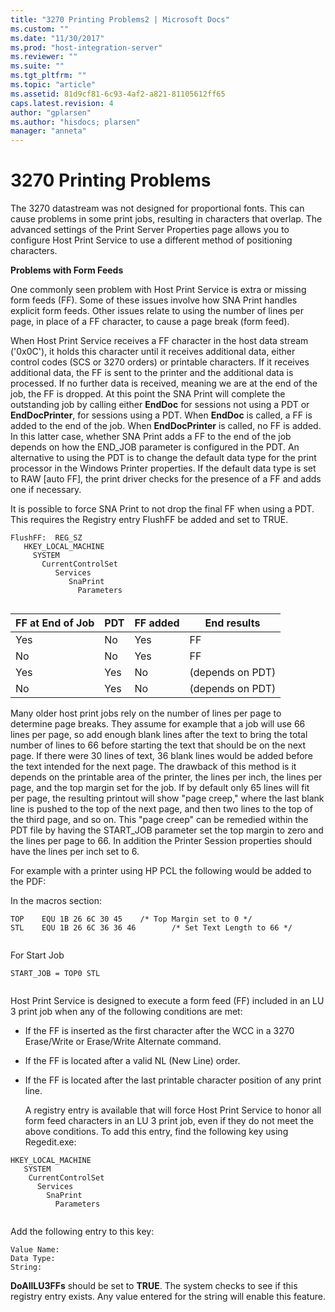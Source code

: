 ```yaml
---
title: "3270 Printing Problems2 | Microsoft Docs"
ms.custom: ""
ms.date: "11/30/2017"
ms.prod: "host-integration-server"
ms.reviewer: ""
ms.suite: ""
ms.tgt_pltfrm: ""
ms.topic: "article"
ms.assetid: 81d9cf81-6c93-4af2-a821-81105612ff65
caps.latest.revision: 4
author: "gplarsen"
ms.author: "hisdocs; plarsen"
manager: "anneta"
---
```

# 3270 Printing Problems
The 3270 datastream was not designed for proportional fonts. This can cause problems in some print jobs, resulting in characters that overlap. The advanced settings of the Print Server Properties page allows you to configure Host Print Service to use a different method of positioning characters.  
  
 **Problems with Form Feeds**  
  
 One commonly seen problem with Host Print Service is extra or missing form feeds (FF). Some of these issues involve how SNA Print handles explicit form feeds. Other issues relate to using the number of lines per page, in place of a FF character, to cause a page break (form feed).  
  
 When Host Print Service receives a FF character in the host data stream ('0x0C'), it holds this character until it receives additional data, either control codes (SCS or 3270 orders) or printable characters. If it receives additional data, the FF is sent to the printer and the additional data is processed. If no further data is received, meaning we are at the end of the job, the FF is dropped. At this point the SNA Print will complete the outstanding job by calling either **EndDoc** for sessions not using a PDT or **EndDocPrinter**, for sessions using a PDT. When **EndDoc** is called, a FF is added to the end of the job. When **EndDocPrinter** is called, no FF is added. In this latter case, whether SNA Print adds a FF to the end of the job depends on how the END_JOB parameter is configured in the PDT. An alternative to using the PDT is to change the default data type for the print processor in the Windows Printer properties. If the default data type is set to RAW [auto FF], the print driver checks for the presence of a FF and adds one if necessary.  
  
 It is possible to force SNA Print to not drop the final FF when using a PDT. This requires the Registry entry FlushFF be added and set to TRUE.  
  
```  
FlushFF:  REG_SZ   
   HKEY_LOCAL_MACHINE  
     SYSTEM  
       CurrentControlSet  
          Services  
             SnaPrint  
               Parameters  
  
```  
  
|FF at End of Job|PDT|FF added|End results|  
|----------------------|---------|--------------|-----------------|  
|Yes|No|Yes|FF|  
|No|No|Yes|FF|  
|Yes|Yes|No|(depends on PDT)|  
|No|Yes|No|(depends on PDT)|  
  
 Many older host print jobs rely on the number of lines per page to determine page breaks. They assume for example that a job will use 66 lines per page, so add enough blank lines after the text to bring the total number of lines to 66 before starting the text that should be on the next page. If there were 30 lines of text, 36 blank lines would be added before the text intended for the next page. The drawback of this method is it depends on the printable area of the printer, the lines per inch, the lines per page, and the top margin set for the job. If by default only 65 lines will fit per page, the resulting printout will show "page creep," where the last blank line is pushed to the top of the next page, and then two lines to the top of the third page, and so on. This "page creep" can be remedied within the PDT file by having the START_JOB parameter set the top margin to zero and the lines per page to 66. In addition the Printer Session properties should have the lines per inch set to 6.  
  
 For example with a printer using HP PCL the following would be added to the PDF:  
  
 In the macros section:  
  
```  
TOP    EQU 1B 26 6C 30 45    /* Top Margin set to 0 */  
STL    EQU 1B 26 6C 36 36 46        /* Set Text Length to 66 */  
  
```  
  
 For Start Job  
  
```  
START_JOB = TOP0 STL  
  
```  
  
 Host Print Service is designed to execute a form feed (FF) included in an LU 3 print job when any of the following conditions are met:  
  
- If the FF is inserted as the first character after the WCC in a 3270 Erase/Write or Erase/Write Alternate command.  
  
- If the FF is located after a valid NL (New Line) order.  
  
- If the FF is located after the last printable character position of any print line.  
  
  A registry entry is available that will force Host Print Service to honor all form feed characters in an LU 3 print job, even if they do not meet the above conditions. To add this entry, find the following key using Regedit.exe:  
  
```  
HKEY_LOCAL_MACHINE  
   SYSTEM  
    CurrentControlSet  
      Services  
        SnaPrint  
          Parameters  
  
```  
  
 Add the following entry to this key:  
  
```  
Value Name:    
Data Type:    
String:    
```  
  
 **DoAllLU3FFs** should be set to **TRUE**. The system checks to see if this registry entry exists. Any value entered for the string will enable this feature.